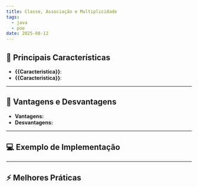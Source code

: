 ```yaml
---
title: Classe, Associação e Multiplicidade
tags:
  - java
  - poo
date: 2025-08-12
---
```


## 📝 Principais Características

- **{{Caracteristica}}**:
- **{{Caracteristica}}**:

---

## 🧩 Vantagens e Desvantagens

- **Vantagens:**
- **Desvantagens:**

---

## 💻 Exemplo de Implementação

---

## ⚡ Melhores Práticas
